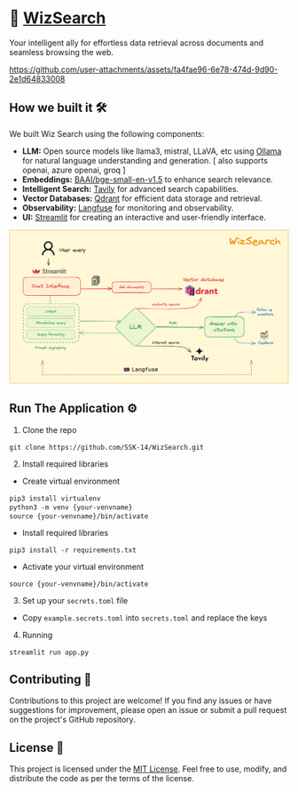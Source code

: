 # 🌟 [WizSearch](https://wizsearch-openai.streamlit.app/)
Your intelligent ally for effortless data retrieval across documents and seamless browsing the web.

https://github.com/user-attachments/assets/fa4fae96-6e78-474d-9d90-2e1d64833008

## How we built it 🛠️
We built Wiz Search using the following components:
- **LLM:** Open source models like llama3, mistral, LLaVA, etc using [Ollama](https://ollama.ai/) for natural language understanding and generation. [ also supports openai, azure openai, groq ]
- **Embeddings:** [BAAI/bge-small-en-v1.5](https://huggingface.co/BAAI/bge-small-en-v1.5) to enhance search relevance.
- **Intelligent Search:** [Tavily](https://tavily.com/) for advanced search capabilities.
- **Vector Databases:** [Qdrant](https://qdrant.tech/) for efficient data storage and retrieval.
- **Observability:** [Langfuse](https://www.langfuse.com/) for monitoring and observability.
- **UI:** [Streamlit](https://streamlit.io/) for creating an interactive and user-friendly interface.

![Architecture](./src/assets/arch.png)

## Run The Application ⚙️
1. Clone the repo
```
git clone https://github.com/SSK-14/WizSearch.git
```

2. Install required libraries

- Create virtual environment
```
pip3 install virtualenv
python3 -m venv {your-venvname}
source {your-venvname}/bin/activate
```

- Install required libraries
```
pip3 install -r requirements.txt
```

- Activate your virtual environment
```
source {your-venvname}/bin/activate
```

3. Set up your `secrets.toml` file
- Copy `example.secrets.toml` into `secrets.toml` and replace the keys

4. Running
```
streamlit run app.py 
```

## Contributing 🤝
Contributions to this project are welcome! If you find any issues or have suggestions for improvement, please open an issue or submit a pull request on the project's GitHub repository.

## License 📝
This project is licensed under the [MIT License](https://github.com/SSK-14/WizSearch/blob/main/LICENSE). Feel free to use, modify, and distribute the code as per the terms of the license.

